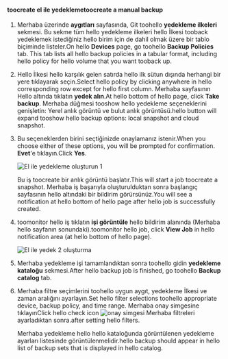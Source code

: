 <!--author=SharS last changed: 9/17/15-->

#### <a name="toocreate-a-manual-backup"></a><span data-ttu-id="7098d-101">toocreate el ile yedekleme</span><span class="sxs-lookup"><span data-stu-id="7098d-101">toocreate a manual backup</span></span>
1. <span data-ttu-id="7098d-102">Merhaba üzerinde **aygıtları** sayfasında, Git toohello **yedekleme ilkeleri** sekmesi. Bu sekme tüm hello yedekleme ilkeleri hello İlkesi tooback yedeklemek istediğiniz hello birim için de dahil olmak üzere bir tablo biçiminde listeler.</span><span class="sxs-lookup"><span data-stu-id="7098d-102">On hello **Devices** page, go toohello **Backup Policies** tab. This tab lists all hello backup policies in a tabular format, including hello policy for hello volume that you want tooback up.</span></span>
2. <span data-ttu-id="7098d-103">Hello İlkesi hello karşılık gelen satırda hello ilk sütun dışında herhangi bir yere tıklayarak seçin.</span><span class="sxs-lookup"><span data-stu-id="7098d-103">Select hello policy by clicking anywhere in hello corresponding row except for hello first column.</span></span> <span data-ttu-id="7098d-104">Merhaba sayfasının Hello altında tıklatın **yedek alın**.</span><span class="sxs-lookup"><span data-stu-id="7098d-104">At hello bottom of hello page, click **Take backup**.</span></span> <span data-ttu-id="7098d-105">Merhaba düğmesi tooshow hello yedekleme seçeneklerini genişletin: Yerel anlık görüntü ve bulut anlık görüntüsü.</span><span class="sxs-lookup"><span data-stu-id="7098d-105">hello button will expand tooshow hello backup options: local snapshot and cloud snapshot.</span></span> 
3. <span data-ttu-id="7098d-106">Bu seçeneklerden birini seçtiğinizde onaylamanız istenir.</span><span class="sxs-lookup"><span data-stu-id="7098d-106">When you choose either of these options, you will be prompted for confirmation.</span></span> <span data-ttu-id="7098d-107">**Evet**'e tıklayın.</span><span class="sxs-lookup"><span data-stu-id="7098d-107">Click **Yes**.</span></span> 
   
    ![El ile yedekleme oluşturun 1](./media/storsimple-create-manual-backup-gov/HCS_CreateManualBackup1-gov-include.png)
   
    <span data-ttu-id="7098d-109">Bu iş toocreate bir anlık görüntü başlatır.</span><span class="sxs-lookup"><span data-stu-id="7098d-109">This will start a job toocreate a snapshot.</span></span> <span data-ttu-id="7098d-110">Merhaba iş başarıyla oluşturulduktan sonra başlangıç sayfasının hello altındaki bir bildirim görürsünüz.</span><span class="sxs-lookup"><span data-stu-id="7098d-110">You will see a notification at hello bottom of hello page after hello job is successfully created.</span></span>
4. <span data-ttu-id="7098d-111">toomonitor hello iş tıklatın **işi görüntüle** hello bildirim alanında (Merhaba hello sayfanın sonundaki).</span><span class="sxs-lookup"><span data-stu-id="7098d-111">toomonitor hello job, click **View Job** in hello notification area (at hello bottom of hello page).</span></span> 
   
    ![El ile yedek 2 oluşturma](./media/storsimple-create-manual-backup-gov/HCS_CreateManualBackup2-gov-include.png)
5. <span data-ttu-id="7098d-113">Merhaba yedekleme işi tamamlandıktan sonra toohello gidin **yedekleme kataloğu** sekmesi.</span><span class="sxs-lookup"><span data-stu-id="7098d-113">After hello backup job is finished, go toohello **Backup catalog** tab.</span></span>
6. <span data-ttu-id="7098d-114">Merhaba filtre seçimlerini toohello uygun aygıt, yedekleme İlkesi ve zaman aralığını ayarlayın.</span><span class="sxs-lookup"><span data-stu-id="7098d-114">Set hello filter selections toohello appropriate device, backup policy, and time range.</span></span> <span data-ttu-id="7098d-115">Merhaba onay simgesine tıklayın</span><span class="sxs-lookup"><span data-stu-id="7098d-115">Click hello check icon</span></span> ![onay simgesi](./media/storsimple-create-manual-backup/HCS_CheckIcon-include.png) <span data-ttu-id="7098d-117">Merhaba filtreleri ayarladıktan sonra.</span><span class="sxs-lookup"><span data-stu-id="7098d-117">after setting hello filters.</span></span>
   
   <span data-ttu-id="7098d-118">Merhaba yedekleme hello hello kataloğunda görüntülenen yedekleme ayarları listesinde görüntülenmelidir.</span><span class="sxs-lookup"><span data-stu-id="7098d-118">hello backup should appear in hello list of backup sets that is displayed in hello catalog.</span></span>

